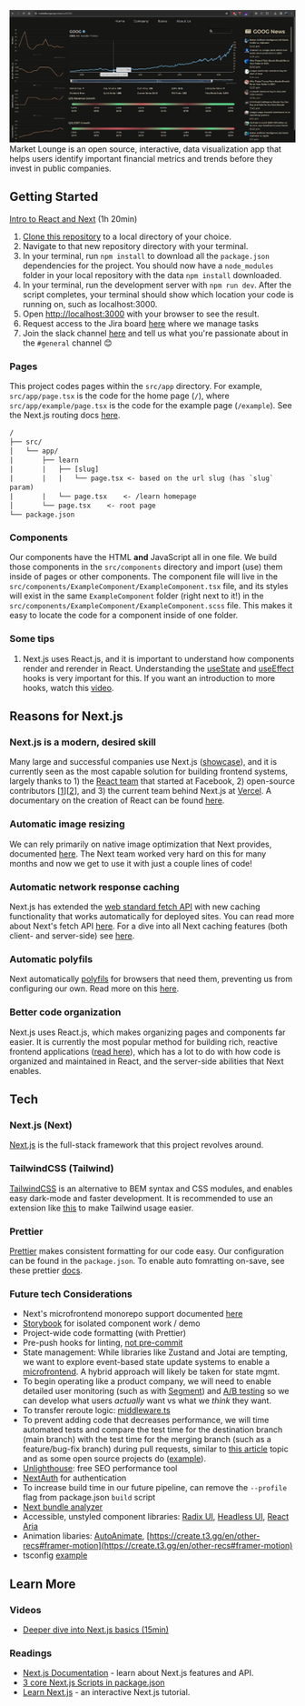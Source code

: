 ![marketloung.org_screenshot](ml_screenshot.png)
Market Lounge is an open source, interactive, data visualization app that helps users identify important financial metrics and trends before they invest in public companies.

## Getting Started

[Intro to React and Next](https://www.youtube.com/watch?v=h2BcitZPMn4&ab_channel=LeeRobinson) (1h 20min)

1. [Clone this repository](https://support.atlassian.com/bitbucket-cloud/docs/clone-a-repository/) to a local directory of your choice.
2. Navigate to that new repository directory with your terminal.
3. In your terminal, run `npm install` to download all the `package.json` dependencies for the project. You should now have a `node_modules` folder in your local repository with the data `npm install` downloaded.
4. In your terminal, run the development server with `npm run dev`. After the script completes, your terminal should show which location your code is running on, such as localhost:3000.
5. Open [http://localhost:3000](http://localhost:3000) with your browser to see the result.
6. Request access to the Jira board [here](https://entremont.atlassian.net/jira/software/c/projects/ML/boards/1/backlog?issueLimit=100&view=detail) where we manage tasks
7. Join the slack channel [here](https://join.slack.com/t/simplemarkets/shared_invite/zt-29lp1xm5v-wImtuUt8j3DvvRm_UzQpwQ) and tell us what you're passionate about in the `#general` channel 😊

### Pages

This project codes pages within the `src/app` directory. For example, `src/app/page.tsx` is the code for the home page (`/`), where `src/app/example/page.tsx` is the code for the example page (`/example`). See the Next.js routing docs [here](https://nextjs.org/docs/app/building-your-application/routing/defining-routes).

```text
/
├── src/
│   └── app/
|       ├── learn
|       |   ├── [slug]
|       |   |   └── page.tsx <- based on the url slug (has `slug` param)
|       |   └── page.tsx    <- /learn homepage
│       └── page.tsx    <- root page
└── package.json
```

### Components

Our components have the HTML **and** JavaScript all in one file. We build those components in the `src/components` directory and import (use) them inside of pages or other components. The component file will live in the `src/components/ExampleComponent/ExampleComponent.tsx` file, and its styles will exist in the same `ExampleComponent` folder (right next to it!) in the `src/components/ExampleComponent/ExampleComponent.scss` file. This makes it easy to locate the code for a component inside of one folder.

### Some tips

1. Next.js uses React.js, and it is important to understand how components render and rerender in React. Understanding the [useState](https://react.dev/reference/react/useState) and [useEffect](https://react.dev/reference/react/useEffect#useeffect) hooks is very important for this. If you want an introduction to more hooks, watch this [video](https://www.youtube.com/watch?v=TNhaISOUy6Q&ab_channel=Fireship).

## Reasons for Next.js

### Next.js is a modern, desired skill

Many large and successful companies use Next.js ([showcase](https://nextjs.org/showcase)), and it is currently seen as the most capable solution for building frontend systems, largely thanks to 1) the [React team](https://www.youtube.com/watch?v=8pDqJVdNa44&ab_channel=Honeypot) that started at Facebook, 2) open-source contributors [[1](https://github.com/facebook/react)][[2](https://github.com/vercel/next.js)], and 3) the current team behind Next.js at [Vercel](https://vercel.com/). A documentary on the creation of React can be found [here](https://youtu.be/8pDqJVdNa44?si=WDw8pvZxuVxT3s7f).

### Automatic image resizing

We can rely primarily on native image optimization that Next provides, documented [here](https://nextjs.org/docs/pages/building-your-application/optimizing/images). The Next team worked very hard on this for many months and now we get to use it with just a couple lines of code!

### Automatic network response caching

Next.js has extended the [web standard fetch API](https://developer.mozilla.org/en-US/docs/Web/API/Fetch_API/Using_Fetch) with new caching functionality that works automatically for deployed sites. You can read more about Next's fetch API [here](https://nextjs.org/docs/app/api-reference/functions/fetch). For a dive into all Next caching features (both client- and server-side) see [here](https://nextjs.org/docs/app/building-your-application/caching).

### Automatic polyfils

Next automatically [polyfils](https://developer.mozilla.org/en-US/docs/Glossary/Polyfill) for browsers that need them, preventing us from configuring our own. Read more on this [here](https://nextjs.org/docs/architecture/supported-browsers#polyfills).

### Better code organization

Next.js uses React.js, which makes organizing pages and components far easier. It is currently the most popular method for building rich, reactive frontend applications ([read here](https://nextjs.org/showcase)), which has a lot to do with how code is organized and maintained in React, and the server-side abilities that Next enables.

## Tech

### Next.js (Next)

[Next.js](https://nextjs.org/) is the full-stack framework that this project revolves around.

### TailwindCSS (Tailwind)

[TailwindCSS](https://www.youtube.com/watch?v=mr15Xzb1Ook&ab_channel=Fireship) is an alternative to BEM syntax and CSS modules, and enables easy dark-mode and faster development. It is recommended to use an extension like [this](https://marketplace.visualstudio.com/items?itemName=bradlc.vscode-tailwindcss) to make Tailwind usage easier.

### Prettier

[Prettier](https://prettier.io/) makes consistent formatting for our code easy. Our configuration can be found in the `package.json`. To enable auto fomratting on-save, see these prettier [docs](https://prettier.io/docs/en/editors).

### Future tech Considerations

- Next's microfrontend monorepo support documented [here](https://github.com/vercel/examples/tree/main/solutions/microfrontends)
- [Storybook](https://storybook.js.org/) for isolated component work / demo
- Project-wide code formatting (with Prettier)
- Pre-push hooks for linting, [not pre-commit](https://www.youtube.com/watch?v=RAelLqnnOp0&ab_channel=Theo-t3%E2%80%A4gg)
- State management: While libraries like Zustand and Jotai are tempting, we want to explore event-based state update systems to enable a [microfrontend](https://vercel.com/templates/next.js/microfrontends). A hybrid approach will likely be taken for state mgmt.
- To begin operating like a product company, we will need to enable detailed user monitoring (such as with [Segment](https://www.youtube.com/watch?v=-5nUITqOz3Y&ab_channel=Segment)) and [A/B testing](https://medium.com/jonathans-musings/ab-testing-101-5576de6466b) so we can develop what users _actually_ want vs what we _think_ they want.
- To transfer reroute logic: [middleware.ts](https://nextjs.org/docs/app/building-your-application/routing/middleware#nextresponse)
- To prevent adding code that decreases performance, we will time automated tests and compare the test time for the destination branch (main branch) with the test time for the merging branch (such as a feature/bug-fix branch) during pull requests, similar to [this article](https://medium.com/front-end-weekly/run-lighthouse-performance-audits-on-every-pull-request-6907645d2005) topic and as some open source projects do ([example](https://github.com/vercel/next.js/pull/59861#issuecomment-1867001990)).
- [Unlighthouse](https://unlighthouse.dev/): free SEO performance tool
- [NextAuth](https://next-auth.js.org/) for authentication
- To increase build time in our future pipeline, can remove the `--profile` flag from package.json `build` script
- [Next bundle analyzer](https://www.npmjs.com/package/@next/bundle-analyzer)
- Accessible, unstyled component libraries: [Radix UI](https://www.radix-ui.com/), [Headless UI](https://headlessui.com/), [React Aria](https://react-spectrum.adobe.com/react-aria/)
- Animation libaries: [AutoAnimate](https://create.t3.gg/en/other-recs#autoanimate), [https://create.t3.gg/en/other-recs#framer-motion](https://create.t3.gg/en/other-recs#framer-motion)
- tsconfig [example](https://github.com/t3-oss/create-t3-app/blob/main/tsconfig.json)

## Learn More

### Videos

- [Deeper dive into Next.js basics (15min)](https://www.youtube.com/watch?v=gSSsZReIFRk&ab_channel=Vercel)

### Readings

- [Next.js Documentation](https://nextjs.org/docs) - learn about Next.js features and API.
- [3 core Next.js Scripts in package.json](https://medium.com/@zahidbashirkhan/whats-the-difference-between-npm-run-dev-npm-run-build-and-npm-run-start-in-next-js-7baf9b7c5d39)
- [Learn Next.js](https://nextjs.org/learn) - an interactive Next.js tutorial.
